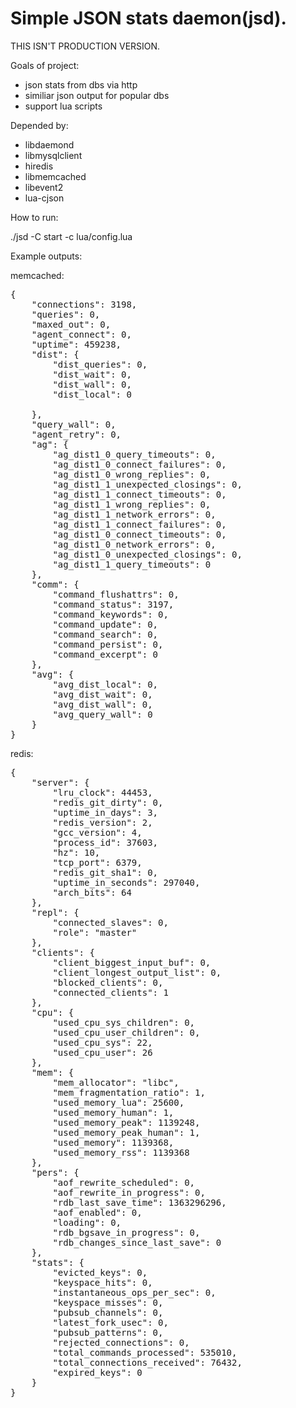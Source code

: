 Simple JSON stats daemon(jsd).
===

THIS ISN'T PRODUCTION VERSION.

Goals of project:
* json stats from dbs via http
* similiar json output for popular dbs
* support lua scripts

Depended by:
* libdaemond
* libmysqlclient
* hiredis
* libmemcached
* libevent2
* lua-cjson

How to run:

./jsd -C start -c lua/config.lua

Example outputs:

memcached:
<pre>
{
    "connections": 3198,
    "queries": 0,
    "maxed_out": 0,
    "agent_connect": 0,
    "uptime": 459238,
    "dist": {
        "dist_queries": 0,
        "dist_wait": 0,
        "dist_wall": 0,
        "dist_local": 0

    },
    "query_wall": 0,
    "agent_retry": 0,
    "ag": {
        "ag_dist1_0_query_timeouts": 0,
        "ag_dist1_0_connect_failures": 0,
        "ag_dist1_0_wrong_replies": 0,
        "ag_dist1_1_unexpected_closings": 0,
        "ag_dist1_1_connect_timeouts": 0,
        "ag_dist1_1_wrong_replies": 0,
        "ag_dist1_1_network_errors": 0,
        "ag_dist1_1_connect_failures": 0,
        "ag_dist1_0_connect_timeouts": 0,
        "ag_dist1_0_network_errors": 0,
        "ag_dist1_0_unexpected_closings": 0,
        "ag_dist1_1_query_timeouts": 0
    },
    "comm": {
        "command_flushattrs": 0,
        "command_status": 3197,
        "command_keywords": 0,
        "command_update": 0,
        "command_search": 0,
        "command_persist": 0,
        "command_excerpt": 0
    },
    "avg": {
        "avg_dist_local": 0,
        "avg_dist_wait": 0,
        "avg_dist_wall": 0,
        "avg_query_wall": 0
    }
}
</pre>

redis:
<pre>
{
    "server": {
        "lru_clock": 44453,
        "redis_git_dirty": 0,
        "uptime_in_days": 3,
        "redis_version": 2,
        "gcc_version": 4,
        "process_id": 37603,
        "hz": 10,
        "tcp_port": 6379,
        "redis_git_sha1": 0,
        "uptime_in_seconds": 297040,
        "arch_bits": 64
    },
    "repl": {
        "connected_slaves": 0,
        "role": "master"
    },
    "clients": {
        "client_biggest_input_buf": 0,
        "client_longest_output_list": 0,
        "blocked_clients": 0,
        "connected_clients": 1
    },
    "cpu": {
        "used_cpu_sys_children": 0,
        "used_cpu_user_children": 0,
        "used_cpu_sys": 22,
        "used_cpu_user": 26
    },
    "mem": {
        "mem_allocator": "libc",
        "mem_fragmentation_ratio": 1,
        "used_memory_lua": 25600,
        "used_memory_human": 1,
        "used_memory_peak": 1139248,
        "used_memory_peak_human": 1,
        "used_memory": 1139368,
        "used_memory_rss": 1139368
    },
    "pers": {
        "aof_rewrite_scheduled": 0,
        "aof_rewrite_in_progress": 0,
        "rdb_last_save_time": 1363296296,
        "aof_enabled": 0,
        "loading": 0,
        "rdb_bgsave_in_progress": 0,
        "rdb_changes_since_last_save": 0
    },
    "stats": {
        "evicted_keys": 0,
        "keyspace_hits": 0,
        "instantaneous_ops_per_sec": 0,
        "keyspace_misses": 0,
        "pubsub_channels": 0,
        "latest_fork_usec": 0,
        "pubsub_patterns": 0,
        "rejected_connections": 0,
        "total_commands_processed": 535010,
        "total_connections_received": 76432,
        "expired_keys": 0
    }
}
</pre>
